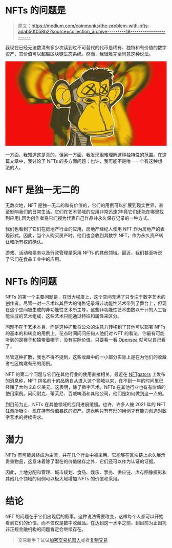 # NFTs 的问题是

> 原文：<https://medium.com/coinmonks/the-problem-with-nfts-adab50f058b2?source=collection_archive---------18----------------------->

我现在已经无法数清有多少次读到过不可替代的代币是稀有、独特和有价值的数字资产，其价值可以超越区块链生态系统。然而，我很难完全同意这种说法。

![](img/e6e8bed661b0b9b6a3bb45972c9e1bad.png)

一方面，我知道这是真的，但另一方面，我发现很难理解这种独特性的范围。在这篇文章中，我讨论了 NFTs 的多方面问题；也许，我可能不是唯一一个有这种想法的人。

# NFT 是独一无二的

无数次地，NFT 是独一无二的和有价值的，它们的用例可以扩展到现实世界，甚至影响我们的日常生活。它们在艺术领域的应用非常迅速(毕竟它们还能在哪里找到应用),因为创作者将它们视为代表自己作品并永久保存记录的一种方式。

我们也看到了它们在房地产行业的应用，房地产经纪人使用 NFT 作为房地产的表现形式。因此，当个人购买房产时，他们也会收到其数字 NFT，作为永久资产转让和所有权的确认。

游戏、活动和票务以及行政管理是采用 NFTs 的其他领域。最近，我们甚至听说了它们在食品工业中的应用。

# NFTs 的问题

NFTs 的第一个主要问题是，在很大程度上，这个空间充满了只专注于数字艺术的创作者。尽管一对一艺术以其巨大的销售记录将非功能性艺术带到了舞台上，但现在这个空间被生成的非功能性艺术所主导，这些非功能性艺术由数以千计的人工智能生成的艺术组成，这些艺术只能通过特征和属性来区分。

问题不在于艺术本身，而是这种扩散将公众的注意力转移到了其他可以部署 NFTs 的基本的和转变的用例上。花点时间问问任何人他们对 NFT 的看法，你最有可能听到的是猴子和猿带着帽子，没有实际价值。只要看一看 [Opensea](https://opensea.io/rankings) 就可以自己看了。

尽管这种扩散，我也不得不提到，这些收藏中的一小部分实际上是在为他们的收藏者社区构建有形的用例。

NFT 的第二个问题与它们在其他行业的使用直接相关。最近在 [NFTgators](https://www.nftgators.com/nfts-turn-out-to-be-a-great-channel-of-revenue-for-businesses-ask-nike/) 上发布的消息称，NFT 排名前十的品牌自从进入这个领域以来，在不到一年的时间里已经赚了大约 2.8 亿美元。这表明，除了数字艺术，NFTs 在其他行业也有有价值的使用案例。问问耐克、蒂芙尼、百威啤酒和其他公司，他们是如何做到这一点的。

到目前为止，NFTs 在其他领域的应用进展缓慢。也许，许多人被 2021 年的 NFT 狂潮所吸引，现在持有价值暴跌的资产。这表明只有有形的用例才有能力创造对数字艺术的持续需求。

# 潜力

NFTs 有可能最终成为主流，并在几个行业中被采用。它能够在区块链上永久展示贵重物品，这意味着除了潜在的价值储存之外，它们还可以作为认证的证据。

因此，土地分配和管理、城市规划、食品、娱乐、票务、供应链、库存图像摄影和其他几个领域的用例可以极大地增加 NFTs 的价值和采用。

# 结论

NFT 的问题在于它们出现后的叙事。这种说法需要改变，这样每个人都可以开始看到它们的价值，而不仅仅是数字收藏品。在达到这一水平之前，到目前为止困扰非正规金融机构的问题肯定会继续存在。

> 交易新手？试试[加密交易机器人](/coinmonks/crypto-trading-bot-c2ffce8acb2a)或者[复制交易](/coinmonks/top-10-crypto-copy-trading-platforms-for-beginners-d0c37c7d698c)